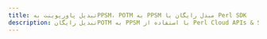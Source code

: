 ---title: تبدیل پاورپوینت بهPPSM، POTM به PPSM مبدل رایگان یا Perl SDKdescription: تبدیل رایگانPOTM به PPSM با استفاده از Perl Cloud APIs & SDK. همچنین اسناد Microsoft PowerPoint را در Cloud ایجاد، ویرایش و رندر کنید.---